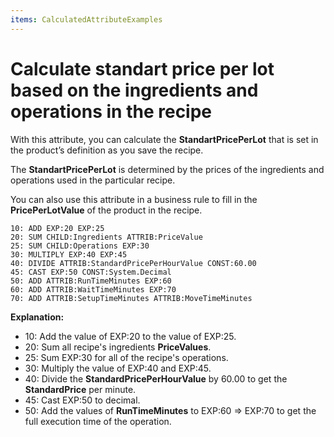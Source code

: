 ```yaml
---
items: CalculatedAttributeExamples
---
```


# Calculate standart price per lot based on the ingredients and operations in the recipe

With this attribute, you can calculate the **StandartPricePerLot** that is set in the product’s definition as you save the recipe. 

The **StandartPricePerLot** is determined by the prices of the ingredients and operations used in the particular recipe. 

You can also use this attribute in a business rule to fill in the **PricePerLotValue** of the product in the recipe.


```
10: ADD EXP:20 EXP:25                 
20: SUM CHILD:Ingredients ATTRIB:PriceValue     
25: SUM CHILD:Operations EXP:30         
30: MULTIPLY EXP:40 EXP:45        
40: DIVIDE ATTRIB:StandardPricePerHourValue CONST:60.00   
45: CAST EXP:50 CONST:System.Decimal
50: ADD ATTRIB:RunTimeMinutes EXP:60 
60: ADD ATTRIB:WaitTimeMinutes EXP:70        
70: ADD ATTRIB:SetupTimeMinutes ATTRIB:MoveTimeMinutes
```

**Explanation:**

- 10: Add the value of EXP:20 to the value of EXP:25.
- 20: Sum all recipe's ingredients **PriceValues**.
- 25: Sum EXP:30 for all of the recipe's operations.
- 30: Multiply the value of EXP:40 and EXP:45.
- 40: Divide the **StandardPricePerHourValue** by 60.00 to get the **StandardPrice** per minute.
- 45: Cast EXP:50 to decimal.
- 50: Add the values of **RunTimeMinutes** to EXP:60 => EXP:70 to get the full execution time of the operation.


